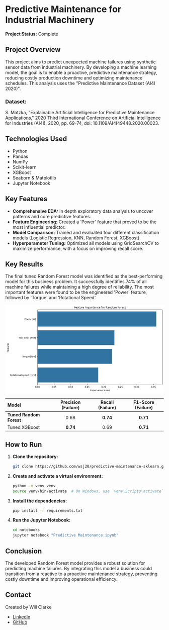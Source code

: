 # Predictive Maintenance for Industrial Machinery

**Project Status:** Complete

## Project Overview

This project aims to predict unexpected machine failures using synthetic sensor data from industrial machinery. By developing a machine learning model, the goal is to enable a proactive, predictive maintenance strategy, reducing costly production downtime and optimizing maintenance schedules. This analysis uses the "Predictive Maintenance Dataset (AI4I 2020)".

### Dataset:

S. Matzka, "Explainable Artificial Intelligence for Predictive Maintenance Applications," 2020 Third International Conference on Artificial Intelligence for Industries (AI4I), 2020, pp. 69-74, doi: 10.1109/AI4I49448.2020.00023.

## Technologies Used

- Python
- Pandas
- NumPy
- Scikit-learn
- XGBoost
- Seaborn & Matplotlib
- Jupyter Notebook

## Key Features

- **Comprehensive EDA:** In depth exploratory data analysis to uncover patterns and core predictive features.
- **Feature Engineering:** Created a 'Power' feature that proved to be the most influential predictor.
- **Model Comparison:** Trained and evaluated four different classification models (Logistic Regression, KNN, Random Forest, XGBoost).
- **Hyperparameter Tuning:** Optimized all models using GridSearchCV to maximize performance, with a focus on improving recall score.

## Key Results

The final tuned Random Forest model was identified as the best-performing model for this business problem. It successfully identifies 74% of all machine failures while maintaining a high degree of reliability. The most important features were found to be the engineered 'Power' feature, followed by 'Torque' and 'Rotational Speed'.

![Feature Importance Plot](data/RandomForest_Features.png)

| Model | Precision (Failure) | Recall (Failure) | F1-Score (Failure) |
| :--- | :---: | :---: | :---: |
| **Tuned Random Forest** | 0.68 | **0.74** | **0.71** |
| Tuned XGBoost | **0.74** | 0.69 | **0.71** |


## How to Run

1.  **Clone the repository:**
    ```bash
    git clone https://github.com/wsj20/predictive-maintenance-sklearn.git
    ```
2.  **Create and activate a virtual environment:**
    ```bash
    python -m venv venv
    source venv/bin/activate  # On Windows, use `venv\Scripts\activate`
    ```
3.  **Install the dependencies:**
    ```bash
    pip install -r requirements.txt
    ```
4.  **Run the Jupyter Notebook:**
    ```bash
    cd notebooks
    jupyter notebook "Predictive Maintenance.ipynb"
    ```

## Conclusion

The developed Random Forest model provides a robust solution for predicting machine failures. By integrating this model a business could transition from a reactive to a proactive maintenance strategy, preventing costly downtime and improving operational efficiency.

## Contact

Created by Will Clarke
- [LinkedIn](https://www.linkedin.com/in/will-clarke-cs/)
- [GitHub](https://github.com/wsj20)

